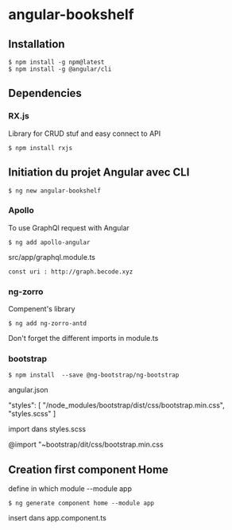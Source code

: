 # angular-bookshelf

## Installation

```
$ npm install -g npm@latest
$ npm install -g @angular/cli
```

## Dependencies

### RX.js

Library for CRUD stuf and easy connect to API

```
$ npm install rxjs
```

## Initiation du projet Angular avec CLI

```
$ ng new angular-bookshelf
```

### Apollo

To use GraphQl request with Angular

```
$ ng add apollo-angular
```

src/app/graphql.module.ts

```
const uri : http://graph.becode.xyz
```

### ng-zorro

Compenent's library

```
$ ng add ng-zorro-antd
```

Don't forget the different imports in module.ts

### bootstrap

```
$ npm install  --save @ng-bootstrap/ng-bootstrap
```

angular.json

"styles": [
"/node_modules/bootstrap/dist/css/bootstrap.min.css",
"styles.scss"
]

import dans styles.scss

@import "~bootstrap/dit/css/bootstrap.min.css

## Creation first component Home

define in which module --module app

```
$ ng generate component home --module app
```

insert <app-home></app-home> dans app.component.ts
